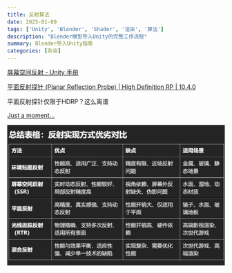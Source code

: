 ```yaml
---
title: 反射算法
date: 2025-01-09
tags: ['Unity', 'Blender', 'Shader', '渲染', '算法']
description: "Blender模型导入Unity的完整工作流程"
summary: Blender导入Unity指南
categories: [杂谈]
---
```


[屏幕空间反射 - Unity 手册](https://docs.unity3d.com/cn/2018.4/Manual/PostProcessing-ScreenSpaceReflection.html#:~:text=%E5%B1%8F%E5%B9%95%E7%A9%BA%E9%97%B4%E5%8F%8D%E5%B0%84%E6%98%AF%E7%94%A8%E4%BA%8E%E9%99%90%E5%88%B6%20%E9%95%9C%E9%9D%A2%E5%8F%8D%E5%B0%84%E5%85%89%20%E6%B3%84%E6%BC%8F%E9%87%8F%E7%9A%84%E7%90%86%E6%83%B3%E6%95%88%E6%9E%9C%E3%80%82%20%E5%B1%8F%E5%B9%95%E7%A9%BA%E9%97%B4%E5%8F%8D%E5%B0%84%20%E6%95%88%E6%9E%9C%E6%9B%B4%E6%B3%A8%E9%87%8D%E6%80%A7%E8%83%BD%E8%80%8C%E9%9D%9E%E8%B4%A8%E9%87%8F%EF%BC%8C%E5%9B%A0%E6%AD%A4%E6%98%AF%E5%9C%A8%E6%9C%80%E6%96%B0%E6%AC%BE%E6%B8%B8%E6%88%8F%E4%B8%BB%E6%9C%BA%E5%92%8C%E6%A1%8C%E9%9D%A2%E8%AE%A1%E7%AE%97%E6%9C%BA%E4%B8%8A%E8%BF%90%E8%A1%8C%E7%9A%84%E9%A1%B9%E7%9B%AE%E7%9A%84%E7%90%86%E6%83%B3%E9%80%89%E6%8B%A9%E3%80%82%20%E6%AD%A4%E6%95%88%E6%9E%9C%E4%B8%8D%E9%80%82%E5%90%88%E7%A7%BB%E5%8A%A8%E7%AB%AF%E5%BC%80%E5%8F%91%E3%80%82,%E7%94%B1%E4%BA%8E%E6%AD%A4%E6%95%88%E6%9E%9C%E4%BE%9D%E8%B5%96%E4%BA%8E%E6%B3%95%E7%BA%BF%20G%20%E7%BC%93%E5%86%B2%E5%8C%BA%20%28Normals%20G-Buffer%29%EF%BC%8C%E5%9B%A0%E6%AD%A4%E4%BB%85%E5%9C%A8%20%E5%BB%B6%E8%BF%9F%E6%B8%B2%E6%9F%93%E8%B7%AF%E5%BE%84%20%E4%B8%AD%E5%8F%AF%E7%94%A8%E3%80%82)

[平面反射探针 (Planar Reflection Probe) | High Definition RP | 10.4.0](https://docs.unity3d.com/cn/Packages/com.unity.render-pipelines.high-definition@10.4/manual/Planar-Reflection-Probe.html)

平面反射探针仅限于HDRP？这么离谱

[Just a moment...](https://docs.blender.org/manual/zh-hans/4.2/render/shader_nodes/shader/glass.html?utm_source=blender-4.2.0#bpy-types-shadernodebsdfglass)

![](5cc51a8a.png)

